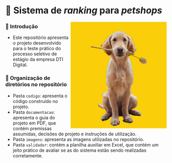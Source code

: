 # :dog: Sistema de _ranking_ para _petshops_

<img src="/imagens/ManuelTheDoguito.jpeg" align="right" width="300">

### :round_pushpin: Introdução
- Este repositório apresenta o projeto desenvolvido para o teste prático do processo seletivo de estágio da empresa DTI Digital.

### :round_pushpin: Organização de diretórios no repositório
- Pasta `codigo`: apresenta o código construído no projeto.
- Pasta `documentacao`: apresenta o guia do projeto em PDF, que contém premissas assumidas, decisões de projeto e instruções de utilização.
- Pasta `imagens`: apresenta as imagens utilizadas no repositório.
- Pasta `validador`: contém a planilha auxiliar em Excel, que contém um jeito prático de avaliar se as do sistema estão sendo realizadas corretamente.

